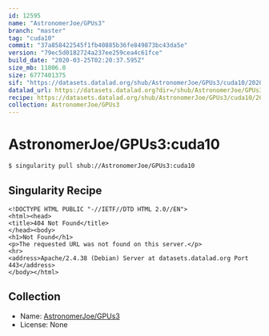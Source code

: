 ```yaml
---
id: 12595
name: "AstronomerJoe/GPUs3"
branch: "master"
tag: "cuda10"
commit: "37a858422545f1fb40885b36fe849873bc43da5e"
version: "79ec5d0182724a237ee259cea4c61fce"
build_date: "2020-03-25T02:20:37.595Z"
size_mb: 11806.0
size: 6777401375
sif: "https://datasets.datalad.org/shub/AstronomerJoe/GPUs3/cuda10/2020-03-25-37a85842-79ec5d01/79ec5d0182724a237ee259cea4c61fce.sif"
datalad_url: https://datasets.datalad.org?dir=/shub/AstronomerJoe/GPUs3/cuda10/2020-03-25-37a85842-79ec5d01/
recipe: https://datasets.datalad.org/shub/AstronomerJoe/GPUs3/cuda10/2020-03-25-37a85842-79ec5d01/Singularity
collection: AstronomerJoe/GPUs3
---
```


# AstronomerJoe/GPUs3:cuda10

```bash
$ singularity pull shub://AstronomerJoe/GPUs3:cuda10
```

## Singularity Recipe

```singularity
<!DOCTYPE HTML PUBLIC "-//IETF//DTD HTML 2.0//EN">
<html><head>
<title>404 Not Found</title>
</head><body>
<h1>Not Found</h1>
<p>The requested URL was not found on this server.</p>
<hr>
<address>Apache/2.4.38 (Debian) Server at datasets.datalad.org Port 443</address>
</body></html>
```

## Collection

 - Name: [AstronomerJoe/GPUs3](https://github.com/AstronomerJoe/GPUs3)
 - License: None


